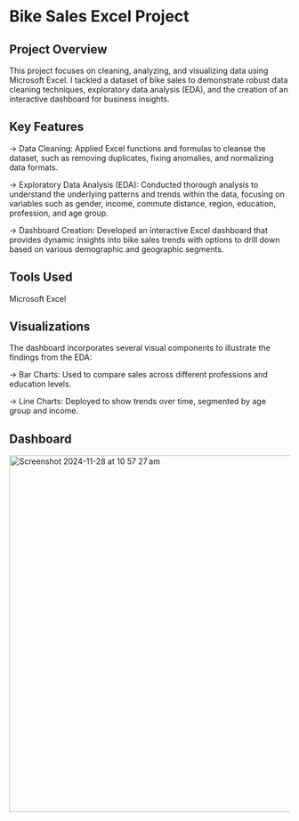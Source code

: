 # Bike Sales Excel Project
## Project Overview
This project focuses on cleaning, analyzing, and visualizing data using Microsoft Excel. I tackled a dataset of bike sales to demonstrate robust data cleaning techniques, exploratory data analysis (EDA), and the creation of an interactive dashboard for business insights.

## Key Features
-> Data Cleaning: Applied Excel functions and formulas to cleanse the dataset, such as removing duplicates, fixing anomalies, and normalizing data formats.

-> Exploratory Data Analysis (EDA): Conducted thorough analysis to understand the underlying patterns and trends within the data, focusing on variables such as gender, income, commute distance, region, education, profession, and age group.

-> Dashboard Creation: Developed an interactive Excel dashboard that provides dynamic insights into bike sales trends with options to drill down based on various demographic and geographic segments.

## Tools Used
Microsoft Excel

## Visualizations
The dashboard incorporates several visual components to illustrate the findings from the EDA:

-> Bar Charts: Used to compare sales across different professions and education levels.

-> Line Charts: Deployed to show trends over time, segmented by age group and income.

## Dashboard 

<img width="641" alt="Screenshot 2024-11-28 at 10 57 27 am" src="https://github.com/user-attachments/assets/0f02d741-6e40-4b22-bf89-7a2408ff719f">
